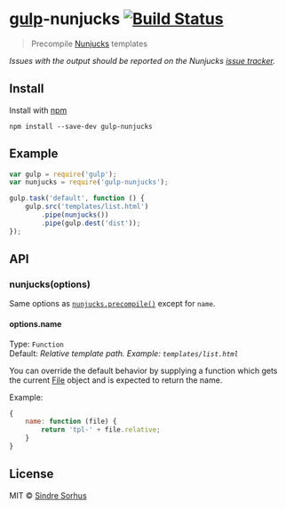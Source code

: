 # [gulp](https://github.com/wearefractal/gulp)-nunjucks [![Build Status](https://secure.travis-ci.org/sindresorhus/gulp-nunjucks.png?branch=master)](http://travis-ci.org/sindresorhus/gulp-nunjucks)

> Precompile [Nunjucks](http://jlongster.github.io/nunjucks/) templates

*Issues with the output should be reported on the Nunjucks [issue tracker](https://github.com/jlongster/nunjucks/issues).*


## Install

Install with [npm](https://npmjs.org/package/gulp-nunjucks)

```
npm install --save-dev gulp-nunjucks
```


## Example

```js
var gulp = require('gulp');
var nunjucks = require('gulp-nunjucks');

gulp.task('default', function () {
	gulp.src('templates/list.html')
		.pipe(nunjucks())
		.pipe(gulp.dest('dist'));
});
```


## API

### nunjucks(options)

Same options as [`nunjucks.precompile()`](http://jlongster.github.io/nunjucks/api.html#precompile) except for `name`.

#### options.name

Type: `Function`  
Default: *Relative template path. Example: `templates/list.html`*

You can override the default behavior by supplying a function which gets the current [File](https://github.com/wearefractal/vinyl#constructoroptions) object and is expected to return the name.

Example:

```js
{
	name: function (file) {
		return 'tpl-' + file.relative;
	}
}
```


## License

MIT © [Sindre Sorhus](http://sindresorhus.com)
